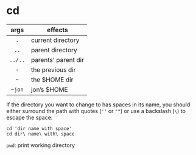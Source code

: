 # cd 

| args | effects |  
| :--: | ------ |
`.` |current directory |
`..`  | parent directory |
`../..`  | parents' parent dir |
`-` | the previous dir
`~`  | the $HOME dir
`~jon` | jon’s $HOME

If the directory you want to change to has spaces in its name, you should either surround the path with quotes (`''` or `""`) or use a backslash (`\`) to escape the space:

```shell
cd 'dir name with space'
cd dir\ name\ with\ space
```

`pwd`: print working directory 
